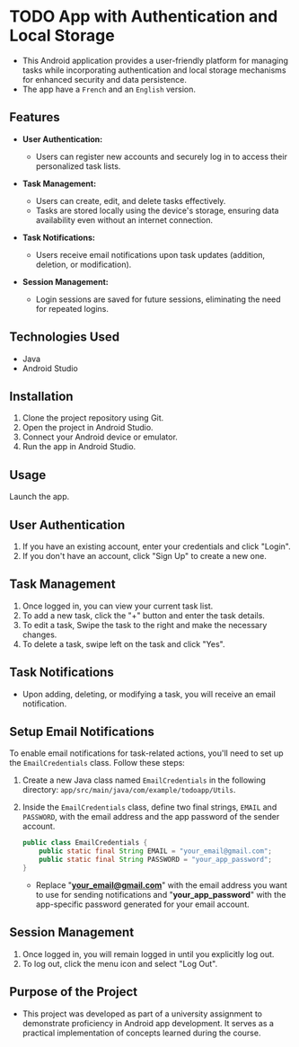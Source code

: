 # TODO App with Authentication and Local Storage

- This Android application provides a user-friendly platform for managing tasks while incorporating authentication and local storage mechanisms for enhanced security and data persistence.
- The app have a `French` and an `English` version.

## Features

- **User Authentication:**
  - Users can register new accounts and securely log in to access their personalized task lists.

- **Task Management:**

  - Users can create, edit, and delete tasks effectively.
  - Tasks are stored locally using the device's storage, ensuring data availability even without an internet connection.

- **Task Notifications:**

  - Users receive email notifications upon task updates (addition, deletion, or modification).

- **Session Management:**

  - Login sessions are saved for future sessions, eliminating the need for repeated logins.

## Technologies Used

- Java
- Android Studio

## Installation

1. Clone the project repository using Git.
2. Open the project in Android Studio.
3. Connect your Android device or emulator.
4. Run the app in Android Studio.

## Usage

Launch the app.

## User Authentication

1. If you have an existing account, enter your credentials and click "Login".
2. If you don't have an account, click "Sign Up" to create a new one.

## Task Management

1. Once logged in, you can view your current task list.
2. To add a new task, click the "+" button and enter the task details.
3. To edit a task, Swipe the task to the right and make the necessary changes.
4. To delete a task, swipe left on the task and click "Yes".

## Task Notifications

- Upon adding, deleting, or modifying a task, you will receive an email notification.

## Setup Email Notifications

To enable email notifications for task-related actions, you'll need to set up the `EmailCredentials` class. Follow these steps:

1. Create a new Java class named `EmailCredentials` in the following directory: `app/src/main/java/com/example/todoapp/Utils`.

2. Inside the `EmailCredentials` class, define two final strings, `EMAIL` and `PASSWORD`, with the email address and the app password of the sender account.

   ```java
   public class EmailCredentials {
       public static final String EMAIL = "your_email@gmail.com";
       public static final String PASSWORD = "your_app_password";
   }
   ```

   - Replace "**<your_email@gmail.com>**" with the email address you want to use for sending notifications and "**your_app_password**</ins>" with the app-specific password generated for your email account.

## Session Management

1. Once logged in, you will remain logged in until you explicitly log out.
2. To log out, click the menu icon and select "Log Out".

## Purpose of the Project

- This project was developed as part of a university assignment to demonstrate proficiency in Android app development. It serves as a practical implementation of concepts learned during the course.
